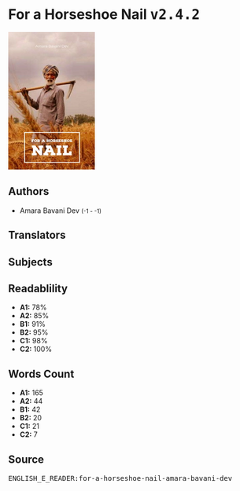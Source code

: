 # For a Horseshoe Nail <kbd>v2.4.2</kbd>

![](./cover.medium.jpg "")

## Authors


 - Amara Bavani Dev <small>(-1 - -1)</small>

## Translators



## Subjects



## Readablility


 - **A1:** 78%
 - **A2:** 85%
 - **B1:** 91%
 - **B2:** 95%
 - **C1:** 98%
 - **C2:** 100%

## Words Count


 - **A1:** 165
 - **A2:** 44
 - **B1:** 42
 - **B2:** 20
 - **C1:** 21
 - **C2:** 7

## Source


<kbd>ENGLISH_E_READER:for-a-horseshoe-nail-amara-bavani-dev</kbd>
